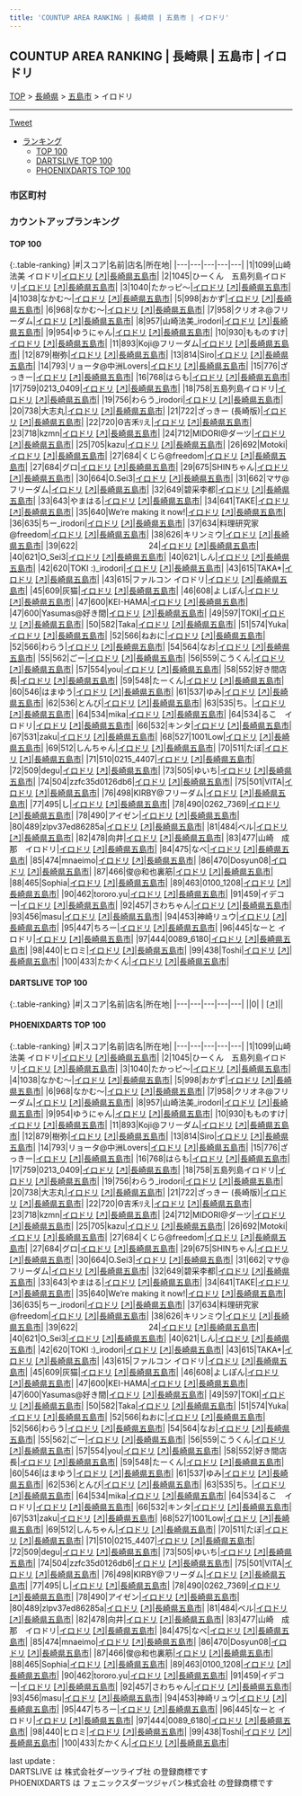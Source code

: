 ```yaml
---
title: 'COUNTUP AREA RANKING | 長崎県 | 五島市 | イロドリ'
---
```

## COUNTUP AREA RANKING | 長崎県 | 五島市 | イロドリ

[TOP](/darts/rank/) > [長崎県](/darts/rank/長崎県/) > [五島市](/darts/rank/長崎県/五島市/) > イロドリ

___

<a href="https://twitter.com/share?ref_src=twsrc%5Etfw" data-text="COUNTUP AREA RANKING | 長崎県五島市イロドリ" class="twitter-share-button" data-hashtags="DARTSLIVE,PHOENIXDARTS,darts,ダーツ" data-show-count="false">Tweet</a>

* [ランキング](#カウントアップランキング)
    * [TOP 100](#top-100)
    * [DARTSLIVE TOP 100](#dartslive-top-100)
    * [PHOENIXDARTS TOP 100](#phoenixdarts-top-100)

### 市区町村

<ul>

</ul>

### カウントアップランキング

#### TOP 100



{:.table-ranking}
|#|スコア|名前|店名|所在地|
|---|---|---|---|---|
|1|1099|<span class="rank-name-pd">山崎法美 イロドリ</span>|<a href="/darts/rank/shops/88919.html">イロドリ</a> <a href="https://vs.phoenixdarts.com/jp/shop/shopDetailInfo/s_88919?s_seq=88919">[↗]</a>|<a href="/darts/rank/長崎県/五島市">長崎県五島市</a>|
|2|1045|<span class="rank-name-pd">ひーくん　五島列島イロドリ</span>|<a href="/darts/rank/shops/88919.html">イロドリ</a> <a href="https://vs.phoenixdarts.com/jp/shop/shopDetailInfo/s_88919?s_seq=88919">[↗]</a>|<a href="/darts/rank/長崎県/五島市">長崎県五島市</a>|
|3|1040|<span class="rank-name-pd">たかっピ～</span>|<a href="/darts/rank/shops/88919.html">イロドリ</a> <a href="https://vs.phoenixdarts.com/jp/shop/shopDetailInfo/s_88919?s_seq=88919">[↗]</a>|<a href="/darts/rank/長崎県/五島市">長崎県五島市</a>|
|4|1038|<span class="rank-name-pd">なかむ～</span>|<a href="/darts/rank/shops/88919.html">イロドリ</a> <a href="https://vs.phoenixdarts.com/jp/shop/shopDetailInfo/s_88919?s_seq=88919">[↗]</a>|<a href="/darts/rank/長崎県/五島市">長崎県五島市</a>|
|5|998|<span class="rank-name-pd">おかず</span>|<a href="/darts/rank/shops/88919.html">イロドリ</a> <a href="https://vs.phoenixdarts.com/jp/shop/shopDetailInfo/s_88919?s_seq=88919">[↗]</a>|<a href="/darts/rank/長崎県/五島市">長崎県五島市</a>|
|6|968|<span class="rank-name-pd">なかむ〜</span>|<a href="/darts/rank/shops/88919.html">イロドリ</a> <a href="https://vs.phoenixdarts.com/jp/shop/shopDetailInfo/s_88919?s_seq=88919">[↗]</a>|<a href="/darts/rank/長崎県/五島市">長崎県五島市</a>|
|7|958|<span class="rank-name-pd">クリオネ@フリーダム</span>|<a href="/darts/rank/shops/88919.html">イロドリ</a> <a href="https://vs.phoenixdarts.com/jp/shop/shopDetailInfo/s_88919?s_seq=88919">[↗]</a>|<a href="/darts/rank/長崎県/五島市">長崎県五島市</a>|
|8|957|<span class="rank-name-pd">山崎法美_irodori</span>|<a href="/darts/rank/shops/88919.html">イロドリ</a> <a href="https://vs.phoenixdarts.com/jp/shop/shopDetailInfo/s_88919?s_seq=88919">[↗]</a>|<a href="/darts/rank/長崎県/五島市">長崎県五島市</a>|
|9|954|<span class="rank-name-pd">ゆうにゃん</span>|<a href="/darts/rank/shops/88919.html">イロドリ</a> <a href="https://vs.phoenixdarts.com/jp/shop/shopDetailInfo/s_88919?s_seq=88919">[↗]</a>|<a href="/darts/rank/長崎県/五島市">長崎県五島市</a>|
|10|930|<span class="rank-name-pd">もものすけ</span>|<a href="/darts/rank/shops/88919.html">イロドリ</a> <a href="https://vs.phoenixdarts.com/jp/shop/shopDetailInfo/s_88919?s_seq=88919">[↗]</a>|<a href="/darts/rank/長崎県/五島市">長崎県五島市</a>|
|11|893|<span class="rank-name-pd">Koji@フリーダム</span>|<a href="/darts/rank/shops/88919.html">イロドリ</a> <a href="https://vs.phoenixdarts.com/jp/shop/shopDetailInfo/s_88919?s_seq=88919">[↗]</a>|<a href="/darts/rank/長崎県/五島市">長崎県五島市</a>|
|12|879|<span class="rank-name-pd">樹弥</span>|<a href="/darts/rank/shops/88919.html">イロドリ</a> <a href="https://vs.phoenixdarts.com/jp/shop/shopDetailInfo/s_88919?s_seq=88919">[↗]</a>|<a href="/darts/rank/長崎県/五島市">長崎県五島市</a>|
|13|814|<span class="rank-name-pd">Siro</span>|<a href="/darts/rank/shops/88919.html">イロドリ</a> <a href="https://vs.phoenixdarts.com/jp/shop/shopDetailInfo/s_88919?s_seq=88919">[↗]</a>|<a href="/darts/rank/長崎県/五島市">長崎県五島市</a>|
|14|793|<span class="rank-name-pd">リョータ@中洲Lovers</span>|<a href="/darts/rank/shops/88919.html">イロドリ</a> <a href="https://vs.phoenixdarts.com/jp/shop/shopDetailInfo/s_88919?s_seq=88919">[↗]</a>|<a href="/darts/rank/長崎県/五島市">長崎県五島市</a>|
|15|776|<span class="rank-name-pd">ざっきー</span>|<a href="/darts/rank/shops/88919.html">イロドリ</a> <a href="https://vs.phoenixdarts.com/jp/shop/shopDetailInfo/s_88919?s_seq=88919">[↗]</a>|<a href="/darts/rank/長崎県/五島市">長崎県五島市</a>|
|16|768|<span class="rank-name-pd">はらも</span>|<a href="/darts/rank/shops/88919.html">イロドリ</a> <a href="https://vs.phoenixdarts.com/jp/shop/shopDetailInfo/s_88919?s_seq=88919">[↗]</a>|<a href="/darts/rank/長崎県/五島市">長崎県五島市</a>|
|17|759|<span class="rank-name-pd">0213_0409</span>|<a href="/darts/rank/shops/88919.html">イロドリ</a> <a href="https://vs.phoenixdarts.com/jp/shop/shopDetailInfo/s_88919?s_seq=88919">[↗]</a>|<a href="/darts/rank/長崎県/五島市">長崎県五島市</a>|
|18|758|<span class="rank-name-pd">五島列島イロドリ</span>|<a href="/darts/rank/shops/88919.html">イロドリ</a> <a href="https://vs.phoenixdarts.com/jp/shop/shopDetailInfo/s_88919?s_seq=88919">[↗]</a>|<a href="/darts/rank/長崎県/五島市">長崎県五島市</a>|
|19|756|<span class="rank-name-pd">わらう_irodori</span>|<a href="/darts/rank/shops/88919.html">イロドリ</a> <a href="https://vs.phoenixdarts.com/jp/shop/shopDetailInfo/s_88919?s_seq=88919">[↗]</a>|<a href="/darts/rank/長崎県/五島市">長崎県五島市</a>|
|20|738|<span class="rank-name-pd">大志丸</span>|<a href="/darts/rank/shops/88919.html">イロドリ</a> <a href="https://vs.phoenixdarts.com/jp/shop/shopDetailInfo/s_88919?s_seq=88919">[↗]</a>|<a href="/darts/rank/長崎県/五島市">長崎県五島市</a>|
|21|722|<span class="rank-name-pd">ざっきー (長崎版)</span>|<a href="/darts/rank/shops/88919.html">イロドリ</a> <a href="https://vs.phoenixdarts.com/jp/shop/shopDetailInfo/s_88919?s_seq=88919">[↗]</a>|<a href="/darts/rank/長崎県/五島市">長崎県五島市</a>|
|22|720|<span class="rank-name-pd">Θ吉禾ﾘえ</span>|<a href="/darts/rank/shops/88919.html">イロドリ</a> <a href="https://vs.phoenixdarts.com/jp/shop/shopDetailInfo/s_88919?s_seq=88919">[↗]</a>|<a href="/darts/rank/長崎県/五島市">長崎県五島市</a>|
|23|718|<span class="rank-name-pd">kzmn</span>|<a href="/darts/rank/shops/88919.html">イロドリ</a> <a href="https://vs.phoenixdarts.com/jp/shop/shopDetailInfo/s_88919?s_seq=88919">[↗]</a>|<a href="/darts/rank/長崎県/五島市">長崎県五島市</a>|
|24|712|<span class="rank-name-pd">MIDORI@ダーツ</span>|<a href="/darts/rank/shops/88919.html">イロドリ</a> <a href="https://vs.phoenixdarts.com/jp/shop/shopDetailInfo/s_88919?s_seq=88919">[↗]</a>|<a href="/darts/rank/長崎県/五島市">長崎県五島市</a>|
|25|705|<span class="rank-name-pd">kazu</span>|<a href="/darts/rank/shops/88919.html">イロドリ</a> <a href="https://vs.phoenixdarts.com/jp/shop/shopDetailInfo/s_88919?s_seq=88919">[↗]</a>|<a href="/darts/rank/長崎県/五島市">長崎県五島市</a>|
|26|692|<span class="rank-name-pd">Motoki</span>|<a href="/darts/rank/shops/88919.html">イロドリ</a> <a href="https://vs.phoenixdarts.com/jp/shop/shopDetailInfo/s_88919?s_seq=88919">[↗]</a>|<a href="/darts/rank/長崎県/五島市">長崎県五島市</a>|
|27|684|<span class="rank-name-pd">くじら@freedom</span>|<a href="/darts/rank/shops/88919.html">イロドリ</a> <a href="https://vs.phoenixdarts.com/jp/shop/shopDetailInfo/s_88919?s_seq=88919">[↗]</a>|<a href="/darts/rank/長崎県/五島市">長崎県五島市</a>|
|27|684|<span class="rank-name-pd">グロ</span>|<a href="/darts/rank/shops/88919.html">イロドリ</a> <a href="https://vs.phoenixdarts.com/jp/shop/shopDetailInfo/s_88919?s_seq=88919">[↗]</a>|<a href="/darts/rank/長崎県/五島市">長崎県五島市</a>|
|29|675|<span class="rank-name-pd">SHINちゃん</span>|<a href="/darts/rank/shops/88919.html">イロドリ</a> <a href="https://vs.phoenixdarts.com/jp/shop/shopDetailInfo/s_88919?s_seq=88919">[↗]</a>|<a href="/darts/rank/長崎県/五島市">長崎県五島市</a>|
|30|664|<span class="rank-name-pd">O.Sei3</span>|<a href="/darts/rank/shops/88919.html">イロドリ</a> <a href="https://vs.phoenixdarts.com/jp/shop/shopDetailInfo/s_88919?s_seq=88919">[↗]</a>|<a href="/darts/rank/長崎県/五島市">長崎県五島市</a>|
|31|662|<span class="rank-name-pd">マサ@フリーダム</span>|<a href="/darts/rank/shops/88919.html">イロドリ</a> <a href="https://vs.phoenixdarts.com/jp/shop/shopDetailInfo/s_88919?s_seq=88919">[↗]</a>|<a href="/darts/rank/長崎県/五島市">長崎県五島市</a>|
|32|649|<span class="rank-name-pd">碧采李都</span>|<a href="/darts/rank/shops/88919.html">イロドリ</a> <a href="https://vs.phoenixdarts.com/jp/shop/shopDetailInfo/s_88919?s_seq=88919">[↗]</a>|<a href="/darts/rank/長崎県/五島市">長崎県五島市</a>|
|33|643|<span class="rank-name-pd">やまはる</span>|<a href="/darts/rank/shops/88919.html">イロドリ</a> <a href="https://vs.phoenixdarts.com/jp/shop/shopDetailInfo/s_88919?s_seq=88919">[↗]</a>|<a href="/darts/rank/長崎県/五島市">長崎県五島市</a>|
|34|641|<span class="rank-name-pd">TAKE</span>|<a href="/darts/rank/shops/88919.html">イロドリ</a> <a href="https://vs.phoenixdarts.com/jp/shop/shopDetailInfo/s_88919?s_seq=88919">[↗]</a>|<a href="/darts/rank/長崎県/五島市">長崎県五島市</a>|
|35|640|<span class="rank-name-pd">We’re making it now!</span>|<a href="/darts/rank/shops/88919.html">イロドリ</a> <a href="https://vs.phoenixdarts.com/jp/shop/shopDetailInfo/s_88919?s_seq=88919">[↗]</a>|<a href="/darts/rank/長崎県/五島市">長崎県五島市</a>|
|36|635|<span class="rank-name-pd">ちー_irodori</span>|<a href="/darts/rank/shops/88919.html">イロドリ</a> <a href="https://vs.phoenixdarts.com/jp/shop/shopDetailInfo/s_88919?s_seq=88919">[↗]</a>|<a href="/darts/rank/長崎県/五島市">長崎県五島市</a>|
|37|634|<span class="rank-name-pd">料理研究家@freedom</span>|<a href="/darts/rank/shops/88919.html">イロドリ</a> <a href="https://vs.phoenixdarts.com/jp/shop/shopDetailInfo/s_88919?s_seq=88919">[↗]</a>|<a href="/darts/rank/長崎県/五島市">長崎県五島市</a>|
|38|626|<span class="rank-name-pd">キリンミウ</span>|<a href="/darts/rank/shops/88919.html">イロドリ</a> <a href="https://vs.phoenixdarts.com/jp/shop/shopDetailInfo/s_88919?s_seq=88919">[↗]</a>|<a href="/darts/rank/長崎県/五島市">長崎県五島市</a>|
|39|622|<span class="rank-name-pd">　　　　　　　　　24</span>|<a href="/darts/rank/shops/88919.html">イロドリ</a> <a href="https://vs.phoenixdarts.com/jp/shop/shopDetailInfo/s_88919?s_seq=88919">[↗]</a>|<a href="/darts/rank/長崎県/五島市">長崎県五島市</a>|
|40|621|<span class="rank-name-pd">O_Sei3</span>|<a href="/darts/rank/shops/88919.html">イロドリ</a> <a href="https://vs.phoenixdarts.com/jp/shop/shopDetailInfo/s_88919?s_seq=88919">[↗]</a>|<a href="/darts/rank/長崎県/五島市">長崎県五島市</a>|
|40|621|<span class="rank-name-pd">しん</span>|<a href="/darts/rank/shops/88919.html">イロドリ</a> <a href="https://vs.phoenixdarts.com/jp/shop/shopDetailInfo/s_88919?s_seq=88919">[↗]</a>|<a href="/darts/rank/長崎県/五島市">長崎県五島市</a>|
|42|620|<span class="rank-name-pd">TOKI :)_irodori</span>|<a href="/darts/rank/shops/88919.html">イロドリ</a> <a href="https://vs.phoenixdarts.com/jp/shop/shopDetailInfo/s_88919?s_seq=88919">[↗]</a>|<a href="/darts/rank/長崎県/五島市">長崎県五島市</a>|
|43|615|<span class="rank-name-pd">TAKA*</span>|<a href="/darts/rank/shops/88919.html">イロドリ</a> <a href="https://vs.phoenixdarts.com/jp/shop/shopDetailInfo/s_88919?s_seq=88919">[↗]</a>|<a href="/darts/rank/長崎県/五島市">長崎県五島市</a>|
|43|615|<span class="rank-name-pd">ファルコン イロドリ</span>|<a href="/darts/rank/shops/88919.html">イロドリ</a> <a href="https://vs.phoenixdarts.com/jp/shop/shopDetailInfo/s_88919?s_seq=88919">[↗]</a>|<a href="/darts/rank/長崎県/五島市">長崎県五島市</a>|
|45|609|<span class="rank-name-pd">灰猫</span>|<a href="/darts/rank/shops/88919.html">イロドリ</a> <a href="https://vs.phoenixdarts.com/jp/shop/shopDetailInfo/s_88919?s_seq=88919">[↗]</a>|<a href="/darts/rank/長崎県/五島市">長崎県五島市</a>|
|46|608|<span class="rank-name-pd">よしぽん</span>|<a href="/darts/rank/shops/88919.html">イロドリ</a> <a href="https://vs.phoenixdarts.com/jp/shop/shopDetailInfo/s_88919?s_seq=88919">[↗]</a>|<a href="/darts/rank/長崎県/五島市">長崎県五島市</a>|
|47|600|<span class="rank-name-pd">KEI-HAMA</span>|<a href="/darts/rank/shops/88919.html">イロドリ</a> <a href="https://vs.phoenixdarts.com/jp/shop/shopDetailInfo/s_88919?s_seq=88919">[↗]</a>|<a href="/darts/rank/長崎県/五島市">長崎県五島市</a>|
|47|600|<span class="rank-name-pd">Yasumas@好き間</span>|<a href="/darts/rank/shops/88919.html">イロドリ</a> <a href="https://vs.phoenixdarts.com/jp/shop/shopDetailInfo/s_88919?s_seq=88919">[↗]</a>|<a href="/darts/rank/長崎県/五島市">長崎県五島市</a>|
|49|597|<span class="rank-name-pd">TOKI</span>|<a href="/darts/rank/shops/88919.html">イロドリ</a> <a href="https://vs.phoenixdarts.com/jp/shop/shopDetailInfo/s_88919?s_seq=88919">[↗]</a>|<a href="/darts/rank/長崎県/五島市">長崎県五島市</a>|
|50|582|<span class="rank-name-pd">Taka</span>|<a href="/darts/rank/shops/88919.html">イロドリ</a> <a href="https://vs.phoenixdarts.com/jp/shop/shopDetailInfo/s_88919?s_seq=88919">[↗]</a>|<a href="/darts/rank/長崎県/五島市">長崎県五島市</a>|
|51|574|<span class="rank-name-pd">Yuka</span>|<a href="/darts/rank/shops/88919.html">イロドリ</a> <a href="https://vs.phoenixdarts.com/jp/shop/shopDetailInfo/s_88919?s_seq=88919">[↗]</a>|<a href="/darts/rank/長崎県/五島市">長崎県五島市</a>|
|52|566|<span class="rank-name-pd">ねおに</span>|<a href="/darts/rank/shops/88919.html">イロドリ</a> <a href="https://vs.phoenixdarts.com/jp/shop/shopDetailInfo/s_88919?s_seq=88919">[↗]</a>|<a href="/darts/rank/長崎県/五島市">長崎県五島市</a>|
|52|566|<span class="rank-name-pd">わらう</span>|<a href="/darts/rank/shops/88919.html">イロドリ</a> <a href="https://vs.phoenixdarts.com/jp/shop/shopDetailInfo/s_88919?s_seq=88919">[↗]</a>|<a href="/darts/rank/長崎県/五島市">長崎県五島市</a>|
|54|564|<span class="rank-name-pd">なお</span>|<a href="/darts/rank/shops/88919.html">イロドリ</a> <a href="https://vs.phoenixdarts.com/jp/shop/shopDetailInfo/s_88919?s_seq=88919">[↗]</a>|<a href="/darts/rank/長崎県/五島市">長崎県五島市</a>|
|55|562|<span class="rank-name-pd">ごー</span>|<a href="/darts/rank/shops/88919.html">イロドリ</a> <a href="https://vs.phoenixdarts.com/jp/shop/shopDetailInfo/s_88919?s_seq=88919">[↗]</a>|<a href="/darts/rank/長崎県/五島市">長崎県五島市</a>|
|56|559|<span class="rank-name-pd">こうくん</span>|<a href="/darts/rank/shops/88919.html">イロドリ</a> <a href="https://vs.phoenixdarts.com/jp/shop/shopDetailInfo/s_88919?s_seq=88919">[↗]</a>|<a href="/darts/rank/長崎県/五島市">長崎県五島市</a>|
|57|554|<span class="rank-name-pd">you</span>|<a href="/darts/rank/shops/88919.html">イロドリ</a> <a href="https://vs.phoenixdarts.com/jp/shop/shopDetailInfo/s_88919?s_seq=88919">[↗]</a>|<a href="/darts/rank/長崎県/五島市">長崎県五島市</a>|
|58|552|<span class="rank-name-pd">好き間店長</span>|<a href="/darts/rank/shops/88919.html">イロドリ</a> <a href="https://vs.phoenixdarts.com/jp/shop/shopDetailInfo/s_88919?s_seq=88919">[↗]</a>|<a href="/darts/rank/長崎県/五島市">長崎県五島市</a>|
|59|548|<span class="rank-name-pd">たーくん</span>|<a href="/darts/rank/shops/88919.html">イロドリ</a> <a href="https://vs.phoenixdarts.com/jp/shop/shopDetailInfo/s_88919?s_seq=88919">[↗]</a>|<a href="/darts/rank/長崎県/五島市">長崎県五島市</a>|
|60|546|<span class="rank-name-pd">はまゆう</span>|<a href="/darts/rank/shops/88919.html">イロドリ</a> <a href="https://vs.phoenixdarts.com/jp/shop/shopDetailInfo/s_88919?s_seq=88919">[↗]</a>|<a href="/darts/rank/長崎県/五島市">長崎県五島市</a>|
|61|537|<span class="rank-name-pd">ゆみ</span>|<a href="/darts/rank/shops/88919.html">イロドリ</a> <a href="https://vs.phoenixdarts.com/jp/shop/shopDetailInfo/s_88919?s_seq=88919">[↗]</a>|<a href="/darts/rank/長崎県/五島市">長崎県五島市</a>|
|62|536|<span class="rank-name-pd">とんび</span>|<a href="/darts/rank/shops/88919.html">イロドリ</a> <a href="https://vs.phoenixdarts.com/jp/shop/shopDetailInfo/s_88919?s_seq=88919">[↗]</a>|<a href="/darts/rank/長崎県/五島市">長崎県五島市</a>|
|63|535|<span class="rank-name-pd">ち。</span>|<a href="/darts/rank/shops/88919.html">イロドリ</a> <a href="https://vs.phoenixdarts.com/jp/shop/shopDetailInfo/s_88919?s_seq=88919">[↗]</a>|<a href="/darts/rank/長崎県/五島市">長崎県五島市</a>|
|64|534|<span class="rank-name-pd">mika</span>|<a href="/darts/rank/shops/88919.html">イロドリ</a> <a href="https://vs.phoenixdarts.com/jp/shop/shopDetailInfo/s_88919?s_seq=88919">[↗]</a>|<a href="/darts/rank/長崎県/五島市">長崎県五島市</a>|
|64|534|<span class="rank-name-pd">るこ　イロドリ</span>|<a href="/darts/rank/shops/88919.html">イロドリ</a> <a href="https://vs.phoenixdarts.com/jp/shop/shopDetailInfo/s_88919?s_seq=88919">[↗]</a>|<a href="/darts/rank/長崎県/五島市">長崎県五島市</a>|
|66|532|<span class="rank-name-pd">キンタ</span>|<a href="/darts/rank/shops/88919.html">イロドリ</a> <a href="https://vs.phoenixdarts.com/jp/shop/shopDetailInfo/s_88919?s_seq=88919">[↗]</a>|<a href="/darts/rank/長崎県/五島市">長崎県五島市</a>|
|67|531|<span class="rank-name-pd">zaku</span>|<a href="/darts/rank/shops/88919.html">イロドリ</a> <a href="https://vs.phoenixdarts.com/jp/shop/shopDetailInfo/s_88919?s_seq=88919">[↗]</a>|<a href="/darts/rank/長崎県/五島市">長崎県五島市</a>|
|68|527|<span class="rank-name-pd">1001Low</span>|<a href="/darts/rank/shops/88919.html">イロドリ</a> <a href="https://vs.phoenixdarts.com/jp/shop/shopDetailInfo/s_88919?s_seq=88919">[↗]</a>|<a href="/darts/rank/長崎県/五島市">長崎県五島市</a>|
|69|512|<span class="rank-name-pd">しんちゃん</span>|<a href="/darts/rank/shops/88919.html">イロドリ</a> <a href="https://vs.phoenixdarts.com/jp/shop/shopDetailInfo/s_88919?s_seq=88919">[↗]</a>|<a href="/darts/rank/長崎県/五島市">長崎県五島市</a>|
|70|511|<span class="rank-name-pd">たぼ</span>|<a href="/darts/rank/shops/88919.html">イロドリ</a> <a href="https://vs.phoenixdarts.com/jp/shop/shopDetailInfo/s_88919?s_seq=88919">[↗]</a>|<a href="/darts/rank/長崎県/五島市">長崎県五島市</a>|
|71|510|<span class="rank-name-pd">0215_4407</span>|<a href="/darts/rank/shops/88919.html">イロドリ</a> <a href="https://vs.phoenixdarts.com/jp/shop/shopDetailInfo/s_88919?s_seq=88919">[↗]</a>|<a href="/darts/rank/長崎県/五島市">長崎県五島市</a>|
|72|509|<span class="rank-name-pd">degu</span>|<a href="/darts/rank/shops/88919.html">イロドリ</a> <a href="https://vs.phoenixdarts.com/jp/shop/shopDetailInfo/s_88919?s_seq=88919">[↗]</a>|<a href="/darts/rank/長崎県/五島市">長崎県五島市</a>|
|73|505|<span class="rank-name-pd">ゆいち</span>|<a href="/darts/rank/shops/88919.html">イロドリ</a> <a href="https://vs.phoenixdarts.com/jp/shop/shopDetailInfo/s_88919?s_seq=88919">[↗]</a>|<a href="/darts/rank/長崎県/五島市">長崎県五島市</a>|
|74|504|<span class="rank-name-pd">zzfc35d0126db6</span>|<a href="/darts/rank/shops/88919.html">イロドリ</a> <a href="https://vs.phoenixdarts.com/jp/shop/shopDetailInfo/s_88919?s_seq=88919">[↗]</a>|<a href="/darts/rank/長崎県/五島市">長崎県五島市</a>|
|75|501|<span class="rank-name-pd">VITA</span>|<a href="/darts/rank/shops/88919.html">イロドリ</a> <a href="https://vs.phoenixdarts.com/jp/shop/shopDetailInfo/s_88919?s_seq=88919">[↗]</a>|<a href="/darts/rank/長崎県/五島市">長崎県五島市</a>|
|76|498|<span class="rank-name-pd">KIRBY@フリーダム</span>|<a href="/darts/rank/shops/88919.html">イロドリ</a> <a href="https://vs.phoenixdarts.com/jp/shop/shopDetailInfo/s_88919?s_seq=88919">[↗]</a>|<a href="/darts/rank/長崎県/五島市">長崎県五島市</a>|
|77|495|<span class="rank-name-pd">し</span>|<a href="/darts/rank/shops/88919.html">イロドリ</a> <a href="https://vs.phoenixdarts.com/jp/shop/shopDetailInfo/s_88919?s_seq=88919">[↗]</a>|<a href="/darts/rank/長崎県/五島市">長崎県五島市</a>|
|78|490|<span class="rank-name-pd">0262_7369</span>|<a href="/darts/rank/shops/88919.html">イロドリ</a> <a href="https://vs.phoenixdarts.com/jp/shop/shopDetailInfo/s_88919?s_seq=88919">[↗]</a>|<a href="/darts/rank/長崎県/五島市">長崎県五島市</a>|
|78|490|<span class="rank-name-pd">アイゼン</span>|<a href="/darts/rank/shops/88919.html">イロドリ</a> <a href="https://vs.phoenixdarts.com/jp/shop/shopDetailInfo/s_88919?s_seq=88919">[↗]</a>|<a href="/darts/rank/長崎県/五島市">長崎県五島市</a>|
|80|489|<span class="rank-name-pd">zlpv37ed86285a</span>|<a href="/darts/rank/shops/88919.html">イロドリ</a> <a href="https://vs.phoenixdarts.com/jp/shop/shopDetailInfo/s_88919?s_seq=88919">[↗]</a>|<a href="/darts/rank/長崎県/五島市">長崎県五島市</a>|
|81|484|<span class="rank-name-pd">ベル</span>|<a href="/darts/rank/shops/88919.html">イロドリ</a> <a href="https://vs.phoenixdarts.com/jp/shop/shopDetailInfo/s_88919?s_seq=88919">[↗]</a>|<a href="/darts/rank/長崎県/五島市">長崎県五島市</a>|
|82|478|<span class="rank-name-pd">向井</span>|<a href="/darts/rank/shops/88919.html">イロドリ</a> <a href="https://vs.phoenixdarts.com/jp/shop/shopDetailInfo/s_88919?s_seq=88919">[↗]</a>|<a href="/darts/rank/長崎県/五島市">長崎県五島市</a>|
|83|477|<span class="rank-name-pd">山崎　成那　イロドリ</span>|<a href="/darts/rank/shops/88919.html">イロドリ</a> <a href="https://vs.phoenixdarts.com/jp/shop/shopDetailInfo/s_88919?s_seq=88919">[↗]</a>|<a href="/darts/rank/長崎県/五島市">長崎県五島市</a>|
|84|475|<span class="rank-name-pd">なべ</span>|<a href="/darts/rank/shops/88919.html">イロドリ</a> <a href="https://vs.phoenixdarts.com/jp/shop/shopDetailInfo/s_88919?s_seq=88919">[↗]</a>|<a href="/darts/rank/長崎県/五島市">長崎県五島市</a>|
|85|474|<span class="rank-name-pd">mnaeimo</span>|<a href="/darts/rank/shops/88919.html">イロドリ</a> <a href="https://vs.phoenixdarts.com/jp/shop/shopDetailInfo/s_88919?s_seq=88919">[↗]</a>|<a href="/darts/rank/長崎県/五島市">長崎県五島市</a>|
|86|470|<span class="rank-name-pd">Dosyun08</span>|<a href="/darts/rank/shops/88919.html">イロドリ</a> <a href="https://vs.phoenixdarts.com/jp/shop/shopDetailInfo/s_88919?s_seq=88919">[↗]</a>|<a href="/darts/rank/長崎県/五島市">長崎県五島市</a>|
|87|466|<span class="rank-name-pd">俊@和也裏筋</span>|<a href="/darts/rank/shops/88919.html">イロドリ</a> <a href="https://vs.phoenixdarts.com/jp/shop/shopDetailInfo/s_88919?s_seq=88919">[↗]</a>|<a href="/darts/rank/長崎県/五島市">長崎県五島市</a>|
|88|465|<span class="rank-name-pd">Sophia</span>|<a href="/darts/rank/shops/88919.html">イロドリ</a> <a href="https://vs.phoenixdarts.com/jp/shop/shopDetailInfo/s_88919?s_seq=88919">[↗]</a>|<a href="/darts/rank/長崎県/五島市">長崎県五島市</a>|
|89|463|<span class="rank-name-pd">0100_1208</span>|<a href="/darts/rank/shops/88919.html">イロドリ</a> <a href="https://vs.phoenixdarts.com/jp/shop/shopDetailInfo/s_88919?s_seq=88919">[↗]</a>|<a href="/darts/rank/長崎県/五島市">長崎県五島市</a>|
|90|462|<span class="rank-name-pd">tororo.yu</span>|<a href="/darts/rank/shops/88919.html">イロドリ</a> <a href="https://vs.phoenixdarts.com/jp/shop/shopDetailInfo/s_88919?s_seq=88919">[↗]</a>|<a href="/darts/rank/長崎県/五島市">長崎県五島市</a>|
|91|459|<span class="rank-name-pd">イデコー</span>|<a href="/darts/rank/shops/88919.html">イロドリ</a> <a href="https://vs.phoenixdarts.com/jp/shop/shopDetailInfo/s_88919?s_seq=88919">[↗]</a>|<a href="/darts/rank/長崎県/五島市">長崎県五島市</a>|
|92|457|<span class="rank-name-pd">さわちゃん</span>|<a href="/darts/rank/shops/88919.html">イロドリ</a> <a href="https://vs.phoenixdarts.com/jp/shop/shopDetailInfo/s_88919?s_seq=88919">[↗]</a>|<a href="/darts/rank/長崎県/五島市">長崎県五島市</a>|
|93|456|<span class="rank-name-pd">masu</span>|<a href="/darts/rank/shops/88919.html">イロドリ</a> <a href="https://vs.phoenixdarts.com/jp/shop/shopDetailInfo/s_88919?s_seq=88919">[↗]</a>|<a href="/darts/rank/長崎県/五島市">長崎県五島市</a>|
|94|453|<span class="rank-name-pd">神崎リュウ</span>|<a href="/darts/rank/shops/88919.html">イロドリ</a> <a href="https://vs.phoenixdarts.com/jp/shop/shopDetailInfo/s_88919?s_seq=88919">[↗]</a>|<a href="/darts/rank/長崎県/五島市">長崎県五島市</a>|
|95|447|<span class="rank-name-pd">ちろー</span>|<a href="/darts/rank/shops/88919.html">イロドリ</a> <a href="https://vs.phoenixdarts.com/jp/shop/shopDetailInfo/s_88919?s_seq=88919">[↗]</a>|<a href="/darts/rank/長崎県/五島市">長崎県五島市</a>|
|96|445|<span class="rank-name-pd">なーと イロドリ</span>|<a href="/darts/rank/shops/88919.html">イロドリ</a> <a href="https://vs.phoenixdarts.com/jp/shop/shopDetailInfo/s_88919?s_seq=88919">[↗]</a>|<a href="/darts/rank/長崎県/五島市">長崎県五島市</a>|
|97|444|<span class="rank-name-pd">0089_6180</span>|<a href="/darts/rank/shops/88919.html">イロドリ</a> <a href="https://vs.phoenixdarts.com/jp/shop/shopDetailInfo/s_88919?s_seq=88919">[↗]</a>|<a href="/darts/rank/長崎県/五島市">長崎県五島市</a>|
|98|440|<span class="rank-name-pd">ヒロミ</span>|<a href="/darts/rank/shops/88919.html">イロドリ</a> <a href="https://vs.phoenixdarts.com/jp/shop/shopDetailInfo/s_88919?s_seq=88919">[↗]</a>|<a href="/darts/rank/長崎県/五島市">長崎県五島市</a>|
|99|438|<span class="rank-name-pd">Toshi</span>|<a href="/darts/rank/shops/88919.html">イロドリ</a> <a href="https://vs.phoenixdarts.com/jp/shop/shopDetailInfo/s_88919?s_seq=88919">[↗]</a>|<a href="/darts/rank/長崎県/五島市">長崎県五島市</a>|
|100|433|<span class="rank-name-pd">たかくん</span>|<a href="/darts/rank/shops/88919.html">イロドリ</a> <a href="https://vs.phoenixdarts.com/jp/shop/shopDetailInfo/s_88919?s_seq=88919">[↗]</a>|<a href="/darts/rank/長崎県/五島市">長崎県五島市</a>|


#### DARTSLIVE TOP 100



{:.table-ranking}
|#|スコア|名前|店名|所在地|
|---|---|---|---|---|
||0|<span class="rank-name-dl"> </span>|<a href="/darts/rank/shops/.html"></a> <a href="">[↗]</a>|<a href="/darts/rank//"></a>|


#### PHOENIXDARTS TOP 100



{:.table-ranking}
|#|スコア|名前|店名|所在地|
|---|---|---|---|---|
|1|1099|<span class="rank-name-pd">山崎法美 イロドリ</span>|<a href="/darts/rank/shops/88919.html">イロドリ</a> <a href="https://vs.phoenixdarts.com/jp/shop/shopDetailInfo/s_88919?s_seq=88919">[↗]</a>|<a href="/darts/rank/長崎県/五島市">長崎県五島市</a>|
|2|1045|<span class="rank-name-pd">ひーくん　五島列島イロドリ</span>|<a href="/darts/rank/shops/88919.html">イロドリ</a> <a href="https://vs.phoenixdarts.com/jp/shop/shopDetailInfo/s_88919?s_seq=88919">[↗]</a>|<a href="/darts/rank/長崎県/五島市">長崎県五島市</a>|
|3|1040|<span class="rank-name-pd">たかっピ～</span>|<a href="/darts/rank/shops/88919.html">イロドリ</a> <a href="https://vs.phoenixdarts.com/jp/shop/shopDetailInfo/s_88919?s_seq=88919">[↗]</a>|<a href="/darts/rank/長崎県/五島市">長崎県五島市</a>|
|4|1038|<span class="rank-name-pd">なかむ～</span>|<a href="/darts/rank/shops/88919.html">イロドリ</a> <a href="https://vs.phoenixdarts.com/jp/shop/shopDetailInfo/s_88919?s_seq=88919">[↗]</a>|<a href="/darts/rank/長崎県/五島市">長崎県五島市</a>|
|5|998|<span class="rank-name-pd">おかず</span>|<a href="/darts/rank/shops/88919.html">イロドリ</a> <a href="https://vs.phoenixdarts.com/jp/shop/shopDetailInfo/s_88919?s_seq=88919">[↗]</a>|<a href="/darts/rank/長崎県/五島市">長崎県五島市</a>|
|6|968|<span class="rank-name-pd">なかむ〜</span>|<a href="/darts/rank/shops/88919.html">イロドリ</a> <a href="https://vs.phoenixdarts.com/jp/shop/shopDetailInfo/s_88919?s_seq=88919">[↗]</a>|<a href="/darts/rank/長崎県/五島市">長崎県五島市</a>|
|7|958|<span class="rank-name-pd">クリオネ@フリーダム</span>|<a href="/darts/rank/shops/88919.html">イロドリ</a> <a href="https://vs.phoenixdarts.com/jp/shop/shopDetailInfo/s_88919?s_seq=88919">[↗]</a>|<a href="/darts/rank/長崎県/五島市">長崎県五島市</a>|
|8|957|<span class="rank-name-pd">山崎法美_irodori</span>|<a href="/darts/rank/shops/88919.html">イロドリ</a> <a href="https://vs.phoenixdarts.com/jp/shop/shopDetailInfo/s_88919?s_seq=88919">[↗]</a>|<a href="/darts/rank/長崎県/五島市">長崎県五島市</a>|
|9|954|<span class="rank-name-pd">ゆうにゃん</span>|<a href="/darts/rank/shops/88919.html">イロドリ</a> <a href="https://vs.phoenixdarts.com/jp/shop/shopDetailInfo/s_88919?s_seq=88919">[↗]</a>|<a href="/darts/rank/長崎県/五島市">長崎県五島市</a>|
|10|930|<span class="rank-name-pd">もものすけ</span>|<a href="/darts/rank/shops/88919.html">イロドリ</a> <a href="https://vs.phoenixdarts.com/jp/shop/shopDetailInfo/s_88919?s_seq=88919">[↗]</a>|<a href="/darts/rank/長崎県/五島市">長崎県五島市</a>|
|11|893|<span class="rank-name-pd">Koji@フリーダム</span>|<a href="/darts/rank/shops/88919.html">イロドリ</a> <a href="https://vs.phoenixdarts.com/jp/shop/shopDetailInfo/s_88919?s_seq=88919">[↗]</a>|<a href="/darts/rank/長崎県/五島市">長崎県五島市</a>|
|12|879|<span class="rank-name-pd">樹弥</span>|<a href="/darts/rank/shops/88919.html">イロドリ</a> <a href="https://vs.phoenixdarts.com/jp/shop/shopDetailInfo/s_88919?s_seq=88919">[↗]</a>|<a href="/darts/rank/長崎県/五島市">長崎県五島市</a>|
|13|814|<span class="rank-name-pd">Siro</span>|<a href="/darts/rank/shops/88919.html">イロドリ</a> <a href="https://vs.phoenixdarts.com/jp/shop/shopDetailInfo/s_88919?s_seq=88919">[↗]</a>|<a href="/darts/rank/長崎県/五島市">長崎県五島市</a>|
|14|793|<span class="rank-name-pd">リョータ@中洲Lovers</span>|<a href="/darts/rank/shops/88919.html">イロドリ</a> <a href="https://vs.phoenixdarts.com/jp/shop/shopDetailInfo/s_88919?s_seq=88919">[↗]</a>|<a href="/darts/rank/長崎県/五島市">長崎県五島市</a>|
|15|776|<span class="rank-name-pd">ざっきー</span>|<a href="/darts/rank/shops/88919.html">イロドリ</a> <a href="https://vs.phoenixdarts.com/jp/shop/shopDetailInfo/s_88919?s_seq=88919">[↗]</a>|<a href="/darts/rank/長崎県/五島市">長崎県五島市</a>|
|16|768|<span class="rank-name-pd">はらも</span>|<a href="/darts/rank/shops/88919.html">イロドリ</a> <a href="https://vs.phoenixdarts.com/jp/shop/shopDetailInfo/s_88919?s_seq=88919">[↗]</a>|<a href="/darts/rank/長崎県/五島市">長崎県五島市</a>|
|17|759|<span class="rank-name-pd">0213_0409</span>|<a href="/darts/rank/shops/88919.html">イロドリ</a> <a href="https://vs.phoenixdarts.com/jp/shop/shopDetailInfo/s_88919?s_seq=88919">[↗]</a>|<a href="/darts/rank/長崎県/五島市">長崎県五島市</a>|
|18|758|<span class="rank-name-pd">五島列島イロドリ</span>|<a href="/darts/rank/shops/88919.html">イロドリ</a> <a href="https://vs.phoenixdarts.com/jp/shop/shopDetailInfo/s_88919?s_seq=88919">[↗]</a>|<a href="/darts/rank/長崎県/五島市">長崎県五島市</a>|
|19|756|<span class="rank-name-pd">わらう_irodori</span>|<a href="/darts/rank/shops/88919.html">イロドリ</a> <a href="https://vs.phoenixdarts.com/jp/shop/shopDetailInfo/s_88919?s_seq=88919">[↗]</a>|<a href="/darts/rank/長崎県/五島市">長崎県五島市</a>|
|20|738|<span class="rank-name-pd">大志丸</span>|<a href="/darts/rank/shops/88919.html">イロドリ</a> <a href="https://vs.phoenixdarts.com/jp/shop/shopDetailInfo/s_88919?s_seq=88919">[↗]</a>|<a href="/darts/rank/長崎県/五島市">長崎県五島市</a>|
|21|722|<span class="rank-name-pd">ざっきー (長崎版)</span>|<a href="/darts/rank/shops/88919.html">イロドリ</a> <a href="https://vs.phoenixdarts.com/jp/shop/shopDetailInfo/s_88919?s_seq=88919">[↗]</a>|<a href="/darts/rank/長崎県/五島市">長崎県五島市</a>|
|22|720|<span class="rank-name-pd">Θ吉禾ﾘえ</span>|<a href="/darts/rank/shops/88919.html">イロドリ</a> <a href="https://vs.phoenixdarts.com/jp/shop/shopDetailInfo/s_88919?s_seq=88919">[↗]</a>|<a href="/darts/rank/長崎県/五島市">長崎県五島市</a>|
|23|718|<span class="rank-name-pd">kzmn</span>|<a href="/darts/rank/shops/88919.html">イロドリ</a> <a href="https://vs.phoenixdarts.com/jp/shop/shopDetailInfo/s_88919?s_seq=88919">[↗]</a>|<a href="/darts/rank/長崎県/五島市">長崎県五島市</a>|
|24|712|<span class="rank-name-pd">MIDORI@ダーツ</span>|<a href="/darts/rank/shops/88919.html">イロドリ</a> <a href="https://vs.phoenixdarts.com/jp/shop/shopDetailInfo/s_88919?s_seq=88919">[↗]</a>|<a href="/darts/rank/長崎県/五島市">長崎県五島市</a>|
|25|705|<span class="rank-name-pd">kazu</span>|<a href="/darts/rank/shops/88919.html">イロドリ</a> <a href="https://vs.phoenixdarts.com/jp/shop/shopDetailInfo/s_88919?s_seq=88919">[↗]</a>|<a href="/darts/rank/長崎県/五島市">長崎県五島市</a>|
|26|692|<span class="rank-name-pd">Motoki</span>|<a href="/darts/rank/shops/88919.html">イロドリ</a> <a href="https://vs.phoenixdarts.com/jp/shop/shopDetailInfo/s_88919?s_seq=88919">[↗]</a>|<a href="/darts/rank/長崎県/五島市">長崎県五島市</a>|
|27|684|<span class="rank-name-pd">くじら@freedom</span>|<a href="/darts/rank/shops/88919.html">イロドリ</a> <a href="https://vs.phoenixdarts.com/jp/shop/shopDetailInfo/s_88919?s_seq=88919">[↗]</a>|<a href="/darts/rank/長崎県/五島市">長崎県五島市</a>|
|27|684|<span class="rank-name-pd">グロ</span>|<a href="/darts/rank/shops/88919.html">イロドリ</a> <a href="https://vs.phoenixdarts.com/jp/shop/shopDetailInfo/s_88919?s_seq=88919">[↗]</a>|<a href="/darts/rank/長崎県/五島市">長崎県五島市</a>|
|29|675|<span class="rank-name-pd">SHINちゃん</span>|<a href="/darts/rank/shops/88919.html">イロドリ</a> <a href="https://vs.phoenixdarts.com/jp/shop/shopDetailInfo/s_88919?s_seq=88919">[↗]</a>|<a href="/darts/rank/長崎県/五島市">長崎県五島市</a>|
|30|664|<span class="rank-name-pd">O.Sei3</span>|<a href="/darts/rank/shops/88919.html">イロドリ</a> <a href="https://vs.phoenixdarts.com/jp/shop/shopDetailInfo/s_88919?s_seq=88919">[↗]</a>|<a href="/darts/rank/長崎県/五島市">長崎県五島市</a>|
|31|662|<span class="rank-name-pd">マサ@フリーダム</span>|<a href="/darts/rank/shops/88919.html">イロドリ</a> <a href="https://vs.phoenixdarts.com/jp/shop/shopDetailInfo/s_88919?s_seq=88919">[↗]</a>|<a href="/darts/rank/長崎県/五島市">長崎県五島市</a>|
|32|649|<span class="rank-name-pd">碧采李都</span>|<a href="/darts/rank/shops/88919.html">イロドリ</a> <a href="https://vs.phoenixdarts.com/jp/shop/shopDetailInfo/s_88919?s_seq=88919">[↗]</a>|<a href="/darts/rank/長崎県/五島市">長崎県五島市</a>|
|33|643|<span class="rank-name-pd">やまはる</span>|<a href="/darts/rank/shops/88919.html">イロドリ</a> <a href="https://vs.phoenixdarts.com/jp/shop/shopDetailInfo/s_88919?s_seq=88919">[↗]</a>|<a href="/darts/rank/長崎県/五島市">長崎県五島市</a>|
|34|641|<span class="rank-name-pd">TAKE</span>|<a href="/darts/rank/shops/88919.html">イロドリ</a> <a href="https://vs.phoenixdarts.com/jp/shop/shopDetailInfo/s_88919?s_seq=88919">[↗]</a>|<a href="/darts/rank/長崎県/五島市">長崎県五島市</a>|
|35|640|<span class="rank-name-pd">We’re making it now!</span>|<a href="/darts/rank/shops/88919.html">イロドリ</a> <a href="https://vs.phoenixdarts.com/jp/shop/shopDetailInfo/s_88919?s_seq=88919">[↗]</a>|<a href="/darts/rank/長崎県/五島市">長崎県五島市</a>|
|36|635|<span class="rank-name-pd">ちー_irodori</span>|<a href="/darts/rank/shops/88919.html">イロドリ</a> <a href="https://vs.phoenixdarts.com/jp/shop/shopDetailInfo/s_88919?s_seq=88919">[↗]</a>|<a href="/darts/rank/長崎県/五島市">長崎県五島市</a>|
|37|634|<span class="rank-name-pd">料理研究家@freedom</span>|<a href="/darts/rank/shops/88919.html">イロドリ</a> <a href="https://vs.phoenixdarts.com/jp/shop/shopDetailInfo/s_88919?s_seq=88919">[↗]</a>|<a href="/darts/rank/長崎県/五島市">長崎県五島市</a>|
|38|626|<span class="rank-name-pd">キリンミウ</span>|<a href="/darts/rank/shops/88919.html">イロドリ</a> <a href="https://vs.phoenixdarts.com/jp/shop/shopDetailInfo/s_88919?s_seq=88919">[↗]</a>|<a href="/darts/rank/長崎県/五島市">長崎県五島市</a>|
|39|622|<span class="rank-name-pd">　　　　　　　　　24</span>|<a href="/darts/rank/shops/88919.html">イロドリ</a> <a href="https://vs.phoenixdarts.com/jp/shop/shopDetailInfo/s_88919?s_seq=88919">[↗]</a>|<a href="/darts/rank/長崎県/五島市">長崎県五島市</a>|
|40|621|<span class="rank-name-pd">O_Sei3</span>|<a href="/darts/rank/shops/88919.html">イロドリ</a> <a href="https://vs.phoenixdarts.com/jp/shop/shopDetailInfo/s_88919?s_seq=88919">[↗]</a>|<a href="/darts/rank/長崎県/五島市">長崎県五島市</a>|
|40|621|<span class="rank-name-pd">しん</span>|<a href="/darts/rank/shops/88919.html">イロドリ</a> <a href="https://vs.phoenixdarts.com/jp/shop/shopDetailInfo/s_88919?s_seq=88919">[↗]</a>|<a href="/darts/rank/長崎県/五島市">長崎県五島市</a>|
|42|620|<span class="rank-name-pd">TOKI :)_irodori</span>|<a href="/darts/rank/shops/88919.html">イロドリ</a> <a href="https://vs.phoenixdarts.com/jp/shop/shopDetailInfo/s_88919?s_seq=88919">[↗]</a>|<a href="/darts/rank/長崎県/五島市">長崎県五島市</a>|
|43|615|<span class="rank-name-pd">TAKA*</span>|<a href="/darts/rank/shops/88919.html">イロドリ</a> <a href="https://vs.phoenixdarts.com/jp/shop/shopDetailInfo/s_88919?s_seq=88919">[↗]</a>|<a href="/darts/rank/長崎県/五島市">長崎県五島市</a>|
|43|615|<span class="rank-name-pd">ファルコン イロドリ</span>|<a href="/darts/rank/shops/88919.html">イロドリ</a> <a href="https://vs.phoenixdarts.com/jp/shop/shopDetailInfo/s_88919?s_seq=88919">[↗]</a>|<a href="/darts/rank/長崎県/五島市">長崎県五島市</a>|
|45|609|<span class="rank-name-pd">灰猫</span>|<a href="/darts/rank/shops/88919.html">イロドリ</a> <a href="https://vs.phoenixdarts.com/jp/shop/shopDetailInfo/s_88919?s_seq=88919">[↗]</a>|<a href="/darts/rank/長崎県/五島市">長崎県五島市</a>|
|46|608|<span class="rank-name-pd">よしぽん</span>|<a href="/darts/rank/shops/88919.html">イロドリ</a> <a href="https://vs.phoenixdarts.com/jp/shop/shopDetailInfo/s_88919?s_seq=88919">[↗]</a>|<a href="/darts/rank/長崎県/五島市">長崎県五島市</a>|
|47|600|<span class="rank-name-pd">KEI-HAMA</span>|<a href="/darts/rank/shops/88919.html">イロドリ</a> <a href="https://vs.phoenixdarts.com/jp/shop/shopDetailInfo/s_88919?s_seq=88919">[↗]</a>|<a href="/darts/rank/長崎県/五島市">長崎県五島市</a>|
|47|600|<span class="rank-name-pd">Yasumas@好き間</span>|<a href="/darts/rank/shops/88919.html">イロドリ</a> <a href="https://vs.phoenixdarts.com/jp/shop/shopDetailInfo/s_88919?s_seq=88919">[↗]</a>|<a href="/darts/rank/長崎県/五島市">長崎県五島市</a>|
|49|597|<span class="rank-name-pd">TOKI</span>|<a href="/darts/rank/shops/88919.html">イロドリ</a> <a href="https://vs.phoenixdarts.com/jp/shop/shopDetailInfo/s_88919?s_seq=88919">[↗]</a>|<a href="/darts/rank/長崎県/五島市">長崎県五島市</a>|
|50|582|<span class="rank-name-pd">Taka</span>|<a href="/darts/rank/shops/88919.html">イロドリ</a> <a href="https://vs.phoenixdarts.com/jp/shop/shopDetailInfo/s_88919?s_seq=88919">[↗]</a>|<a href="/darts/rank/長崎県/五島市">長崎県五島市</a>|
|51|574|<span class="rank-name-pd">Yuka</span>|<a href="/darts/rank/shops/88919.html">イロドリ</a> <a href="https://vs.phoenixdarts.com/jp/shop/shopDetailInfo/s_88919?s_seq=88919">[↗]</a>|<a href="/darts/rank/長崎県/五島市">長崎県五島市</a>|
|52|566|<span class="rank-name-pd">ねおに</span>|<a href="/darts/rank/shops/88919.html">イロドリ</a> <a href="https://vs.phoenixdarts.com/jp/shop/shopDetailInfo/s_88919?s_seq=88919">[↗]</a>|<a href="/darts/rank/長崎県/五島市">長崎県五島市</a>|
|52|566|<span class="rank-name-pd">わらう</span>|<a href="/darts/rank/shops/88919.html">イロドリ</a> <a href="https://vs.phoenixdarts.com/jp/shop/shopDetailInfo/s_88919?s_seq=88919">[↗]</a>|<a href="/darts/rank/長崎県/五島市">長崎県五島市</a>|
|54|564|<span class="rank-name-pd">なお</span>|<a href="/darts/rank/shops/88919.html">イロドリ</a> <a href="https://vs.phoenixdarts.com/jp/shop/shopDetailInfo/s_88919?s_seq=88919">[↗]</a>|<a href="/darts/rank/長崎県/五島市">長崎県五島市</a>|
|55|562|<span class="rank-name-pd">ごー</span>|<a href="/darts/rank/shops/88919.html">イロドリ</a> <a href="https://vs.phoenixdarts.com/jp/shop/shopDetailInfo/s_88919?s_seq=88919">[↗]</a>|<a href="/darts/rank/長崎県/五島市">長崎県五島市</a>|
|56|559|<span class="rank-name-pd">こうくん</span>|<a href="/darts/rank/shops/88919.html">イロドリ</a> <a href="https://vs.phoenixdarts.com/jp/shop/shopDetailInfo/s_88919?s_seq=88919">[↗]</a>|<a href="/darts/rank/長崎県/五島市">長崎県五島市</a>|
|57|554|<span class="rank-name-pd">you</span>|<a href="/darts/rank/shops/88919.html">イロドリ</a> <a href="https://vs.phoenixdarts.com/jp/shop/shopDetailInfo/s_88919?s_seq=88919">[↗]</a>|<a href="/darts/rank/長崎県/五島市">長崎県五島市</a>|
|58|552|<span class="rank-name-pd">好き間店長</span>|<a href="/darts/rank/shops/88919.html">イロドリ</a> <a href="https://vs.phoenixdarts.com/jp/shop/shopDetailInfo/s_88919?s_seq=88919">[↗]</a>|<a href="/darts/rank/長崎県/五島市">長崎県五島市</a>|
|59|548|<span class="rank-name-pd">たーくん</span>|<a href="/darts/rank/shops/88919.html">イロドリ</a> <a href="https://vs.phoenixdarts.com/jp/shop/shopDetailInfo/s_88919?s_seq=88919">[↗]</a>|<a href="/darts/rank/長崎県/五島市">長崎県五島市</a>|
|60|546|<span class="rank-name-pd">はまゆう</span>|<a href="/darts/rank/shops/88919.html">イロドリ</a> <a href="https://vs.phoenixdarts.com/jp/shop/shopDetailInfo/s_88919?s_seq=88919">[↗]</a>|<a href="/darts/rank/長崎県/五島市">長崎県五島市</a>|
|61|537|<span class="rank-name-pd">ゆみ</span>|<a href="/darts/rank/shops/88919.html">イロドリ</a> <a href="https://vs.phoenixdarts.com/jp/shop/shopDetailInfo/s_88919?s_seq=88919">[↗]</a>|<a href="/darts/rank/長崎県/五島市">長崎県五島市</a>|
|62|536|<span class="rank-name-pd">とんび</span>|<a href="/darts/rank/shops/88919.html">イロドリ</a> <a href="https://vs.phoenixdarts.com/jp/shop/shopDetailInfo/s_88919?s_seq=88919">[↗]</a>|<a href="/darts/rank/長崎県/五島市">長崎県五島市</a>|
|63|535|<span class="rank-name-pd">ち。</span>|<a href="/darts/rank/shops/88919.html">イロドリ</a> <a href="https://vs.phoenixdarts.com/jp/shop/shopDetailInfo/s_88919?s_seq=88919">[↗]</a>|<a href="/darts/rank/長崎県/五島市">長崎県五島市</a>|
|64|534|<span class="rank-name-pd">mika</span>|<a href="/darts/rank/shops/88919.html">イロドリ</a> <a href="https://vs.phoenixdarts.com/jp/shop/shopDetailInfo/s_88919?s_seq=88919">[↗]</a>|<a href="/darts/rank/長崎県/五島市">長崎県五島市</a>|
|64|534|<span class="rank-name-pd">るこ　イロドリ</span>|<a href="/darts/rank/shops/88919.html">イロドリ</a> <a href="https://vs.phoenixdarts.com/jp/shop/shopDetailInfo/s_88919?s_seq=88919">[↗]</a>|<a href="/darts/rank/長崎県/五島市">長崎県五島市</a>|
|66|532|<span class="rank-name-pd">キンタ</span>|<a href="/darts/rank/shops/88919.html">イロドリ</a> <a href="https://vs.phoenixdarts.com/jp/shop/shopDetailInfo/s_88919?s_seq=88919">[↗]</a>|<a href="/darts/rank/長崎県/五島市">長崎県五島市</a>|
|67|531|<span class="rank-name-pd">zaku</span>|<a href="/darts/rank/shops/88919.html">イロドリ</a> <a href="https://vs.phoenixdarts.com/jp/shop/shopDetailInfo/s_88919?s_seq=88919">[↗]</a>|<a href="/darts/rank/長崎県/五島市">長崎県五島市</a>|
|68|527|<span class="rank-name-pd">1001Low</span>|<a href="/darts/rank/shops/88919.html">イロドリ</a> <a href="https://vs.phoenixdarts.com/jp/shop/shopDetailInfo/s_88919?s_seq=88919">[↗]</a>|<a href="/darts/rank/長崎県/五島市">長崎県五島市</a>|
|69|512|<span class="rank-name-pd">しんちゃん</span>|<a href="/darts/rank/shops/88919.html">イロドリ</a> <a href="https://vs.phoenixdarts.com/jp/shop/shopDetailInfo/s_88919?s_seq=88919">[↗]</a>|<a href="/darts/rank/長崎県/五島市">長崎県五島市</a>|
|70|511|<span class="rank-name-pd">たぼ</span>|<a href="/darts/rank/shops/88919.html">イロドリ</a> <a href="https://vs.phoenixdarts.com/jp/shop/shopDetailInfo/s_88919?s_seq=88919">[↗]</a>|<a href="/darts/rank/長崎県/五島市">長崎県五島市</a>|
|71|510|<span class="rank-name-pd">0215_4407</span>|<a href="/darts/rank/shops/88919.html">イロドリ</a> <a href="https://vs.phoenixdarts.com/jp/shop/shopDetailInfo/s_88919?s_seq=88919">[↗]</a>|<a href="/darts/rank/長崎県/五島市">長崎県五島市</a>|
|72|509|<span class="rank-name-pd">degu</span>|<a href="/darts/rank/shops/88919.html">イロドリ</a> <a href="https://vs.phoenixdarts.com/jp/shop/shopDetailInfo/s_88919?s_seq=88919">[↗]</a>|<a href="/darts/rank/長崎県/五島市">長崎県五島市</a>|
|73|505|<span class="rank-name-pd">ゆいち</span>|<a href="/darts/rank/shops/88919.html">イロドリ</a> <a href="https://vs.phoenixdarts.com/jp/shop/shopDetailInfo/s_88919?s_seq=88919">[↗]</a>|<a href="/darts/rank/長崎県/五島市">長崎県五島市</a>|
|74|504|<span class="rank-name-pd">zzfc35d0126db6</span>|<a href="/darts/rank/shops/88919.html">イロドリ</a> <a href="https://vs.phoenixdarts.com/jp/shop/shopDetailInfo/s_88919?s_seq=88919">[↗]</a>|<a href="/darts/rank/長崎県/五島市">長崎県五島市</a>|
|75|501|<span class="rank-name-pd">VITA</span>|<a href="/darts/rank/shops/88919.html">イロドリ</a> <a href="https://vs.phoenixdarts.com/jp/shop/shopDetailInfo/s_88919?s_seq=88919">[↗]</a>|<a href="/darts/rank/長崎県/五島市">長崎県五島市</a>|
|76|498|<span class="rank-name-pd">KIRBY@フリーダム</span>|<a href="/darts/rank/shops/88919.html">イロドリ</a> <a href="https://vs.phoenixdarts.com/jp/shop/shopDetailInfo/s_88919?s_seq=88919">[↗]</a>|<a href="/darts/rank/長崎県/五島市">長崎県五島市</a>|
|77|495|<span class="rank-name-pd">し</span>|<a href="/darts/rank/shops/88919.html">イロドリ</a> <a href="https://vs.phoenixdarts.com/jp/shop/shopDetailInfo/s_88919?s_seq=88919">[↗]</a>|<a href="/darts/rank/長崎県/五島市">長崎県五島市</a>|
|78|490|<span class="rank-name-pd">0262_7369</span>|<a href="/darts/rank/shops/88919.html">イロドリ</a> <a href="https://vs.phoenixdarts.com/jp/shop/shopDetailInfo/s_88919?s_seq=88919">[↗]</a>|<a href="/darts/rank/長崎県/五島市">長崎県五島市</a>|
|78|490|<span class="rank-name-pd">アイゼン</span>|<a href="/darts/rank/shops/88919.html">イロドリ</a> <a href="https://vs.phoenixdarts.com/jp/shop/shopDetailInfo/s_88919?s_seq=88919">[↗]</a>|<a href="/darts/rank/長崎県/五島市">長崎県五島市</a>|
|80|489|<span class="rank-name-pd">zlpv37ed86285a</span>|<a href="/darts/rank/shops/88919.html">イロドリ</a> <a href="https://vs.phoenixdarts.com/jp/shop/shopDetailInfo/s_88919?s_seq=88919">[↗]</a>|<a href="/darts/rank/長崎県/五島市">長崎県五島市</a>|
|81|484|<span class="rank-name-pd">ベル</span>|<a href="/darts/rank/shops/88919.html">イロドリ</a> <a href="https://vs.phoenixdarts.com/jp/shop/shopDetailInfo/s_88919?s_seq=88919">[↗]</a>|<a href="/darts/rank/長崎県/五島市">長崎県五島市</a>|
|82|478|<span class="rank-name-pd">向井</span>|<a href="/darts/rank/shops/88919.html">イロドリ</a> <a href="https://vs.phoenixdarts.com/jp/shop/shopDetailInfo/s_88919?s_seq=88919">[↗]</a>|<a href="/darts/rank/長崎県/五島市">長崎県五島市</a>|
|83|477|<span class="rank-name-pd">山崎　成那　イロドリ</span>|<a href="/darts/rank/shops/88919.html">イロドリ</a> <a href="https://vs.phoenixdarts.com/jp/shop/shopDetailInfo/s_88919?s_seq=88919">[↗]</a>|<a href="/darts/rank/長崎県/五島市">長崎県五島市</a>|
|84|475|<span class="rank-name-pd">なべ</span>|<a href="/darts/rank/shops/88919.html">イロドリ</a> <a href="https://vs.phoenixdarts.com/jp/shop/shopDetailInfo/s_88919?s_seq=88919">[↗]</a>|<a href="/darts/rank/長崎県/五島市">長崎県五島市</a>|
|85|474|<span class="rank-name-pd">mnaeimo</span>|<a href="/darts/rank/shops/88919.html">イロドリ</a> <a href="https://vs.phoenixdarts.com/jp/shop/shopDetailInfo/s_88919?s_seq=88919">[↗]</a>|<a href="/darts/rank/長崎県/五島市">長崎県五島市</a>|
|86|470|<span class="rank-name-pd">Dosyun08</span>|<a href="/darts/rank/shops/88919.html">イロドリ</a> <a href="https://vs.phoenixdarts.com/jp/shop/shopDetailInfo/s_88919?s_seq=88919">[↗]</a>|<a href="/darts/rank/長崎県/五島市">長崎県五島市</a>|
|87|466|<span class="rank-name-pd">俊@和也裏筋</span>|<a href="/darts/rank/shops/88919.html">イロドリ</a> <a href="https://vs.phoenixdarts.com/jp/shop/shopDetailInfo/s_88919?s_seq=88919">[↗]</a>|<a href="/darts/rank/長崎県/五島市">長崎県五島市</a>|
|88|465|<span class="rank-name-pd">Sophia</span>|<a href="/darts/rank/shops/88919.html">イロドリ</a> <a href="https://vs.phoenixdarts.com/jp/shop/shopDetailInfo/s_88919?s_seq=88919">[↗]</a>|<a href="/darts/rank/長崎県/五島市">長崎県五島市</a>|
|89|463|<span class="rank-name-pd">0100_1208</span>|<a href="/darts/rank/shops/88919.html">イロドリ</a> <a href="https://vs.phoenixdarts.com/jp/shop/shopDetailInfo/s_88919?s_seq=88919">[↗]</a>|<a href="/darts/rank/長崎県/五島市">長崎県五島市</a>|
|90|462|<span class="rank-name-pd">tororo.yu</span>|<a href="/darts/rank/shops/88919.html">イロドリ</a> <a href="https://vs.phoenixdarts.com/jp/shop/shopDetailInfo/s_88919?s_seq=88919">[↗]</a>|<a href="/darts/rank/長崎県/五島市">長崎県五島市</a>|
|91|459|<span class="rank-name-pd">イデコー</span>|<a href="/darts/rank/shops/88919.html">イロドリ</a> <a href="https://vs.phoenixdarts.com/jp/shop/shopDetailInfo/s_88919?s_seq=88919">[↗]</a>|<a href="/darts/rank/長崎県/五島市">長崎県五島市</a>|
|92|457|<span class="rank-name-pd">さわちゃん</span>|<a href="/darts/rank/shops/88919.html">イロドリ</a> <a href="https://vs.phoenixdarts.com/jp/shop/shopDetailInfo/s_88919?s_seq=88919">[↗]</a>|<a href="/darts/rank/長崎県/五島市">長崎県五島市</a>|
|93|456|<span class="rank-name-pd">masu</span>|<a href="/darts/rank/shops/88919.html">イロドリ</a> <a href="https://vs.phoenixdarts.com/jp/shop/shopDetailInfo/s_88919?s_seq=88919">[↗]</a>|<a href="/darts/rank/長崎県/五島市">長崎県五島市</a>|
|94|453|<span class="rank-name-pd">神崎リュウ</span>|<a href="/darts/rank/shops/88919.html">イロドリ</a> <a href="https://vs.phoenixdarts.com/jp/shop/shopDetailInfo/s_88919?s_seq=88919">[↗]</a>|<a href="/darts/rank/長崎県/五島市">長崎県五島市</a>|
|95|447|<span class="rank-name-pd">ちろー</span>|<a href="/darts/rank/shops/88919.html">イロドリ</a> <a href="https://vs.phoenixdarts.com/jp/shop/shopDetailInfo/s_88919?s_seq=88919">[↗]</a>|<a href="/darts/rank/長崎県/五島市">長崎県五島市</a>|
|96|445|<span class="rank-name-pd">なーと イロドリ</span>|<a href="/darts/rank/shops/88919.html">イロドリ</a> <a href="https://vs.phoenixdarts.com/jp/shop/shopDetailInfo/s_88919?s_seq=88919">[↗]</a>|<a href="/darts/rank/長崎県/五島市">長崎県五島市</a>|
|97|444|<span class="rank-name-pd">0089_6180</span>|<a href="/darts/rank/shops/88919.html">イロドリ</a> <a href="https://vs.phoenixdarts.com/jp/shop/shopDetailInfo/s_88919?s_seq=88919">[↗]</a>|<a href="/darts/rank/長崎県/五島市">長崎県五島市</a>|
|98|440|<span class="rank-name-pd">ヒロミ</span>|<a href="/darts/rank/shops/88919.html">イロドリ</a> <a href="https://vs.phoenixdarts.com/jp/shop/shopDetailInfo/s_88919?s_seq=88919">[↗]</a>|<a href="/darts/rank/長崎県/五島市">長崎県五島市</a>|
|99|438|<span class="rank-name-pd">Toshi</span>|<a href="/darts/rank/shops/88919.html">イロドリ</a> <a href="https://vs.phoenixdarts.com/jp/shop/shopDetailInfo/s_88919?s_seq=88919">[↗]</a>|<a href="/darts/rank/長崎県/五島市">長崎県五島市</a>|
|100|433|<span class="rank-name-pd">たかくん</span>|<a href="/darts/rank/shops/88919.html">イロドリ</a> <a href="https://vs.phoenixdarts.com/jp/shop/shopDetailInfo/s_88919?s_seq=88919">[↗]</a>|<a href="/darts/rank/長崎県/五島市">長崎県五島市</a>|


<div class="footer border-top border-gray-light mt-5 pt-3 text-right text-gray">
    last update : <span style="font-weight: italic" id="foot_last_modified"></span><br />
    DARTSLIVE は 株式会社ダーツライブ社 の登録商標です<br />
    PHOENIXDARTS は フェニックスダーツジャパン株式会社 の登録商標です<br />
</div>

<script src="https://cdnjs.cloudflare.com/ajax/libs/jquery.tablesorter/2.31.3/js/jquery.tablesorter.min.js" integrity="sha512-qzgd5cYSZcosqpzpn7zF2ZId8f/8CHmFKZ8j7mU4OUXTNRd5g+ZHBPsgKEwoqxCtdQvExE5LprwwPAgoicguNg==" crossorigin="anonymous" referrerpolicy="no-referrer"></script>
<link rel="stylesheet" href="https://cdnjs.cloudflare.com/ajax/libs/jquery.tablesorter/2.31.3/css/theme.default.min.css" integrity="sha512-wghhOJkjQX0Lh3NSWvNKeZ0ZpNn+SPVXX1Qyc9OCaogADktxrBiBdKGDoqVUOyhStvMBmJQ8ZdMHiR3wuEq8+w==" crossorigin="anonymous" referrerpolicy="no-referrer" />
<script>
$(function() {
    $(".table-ranking").tablesorter({sortList:[[0, 0]]});
    $("#foot_last_modified").text(formatDate(new Date(document.lastModified), 'yyyy-MM-dd HH:mm:ss'));
});
</script>

<script async src="https://platform.twitter.com/widgets.js" charset="utf-8"></script>